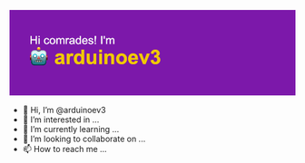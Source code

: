 ![alt-текст](https://github.com/arduinoev3/arduinoev3/blob/main/header.png?raw=true)

- 👋 Hi, I’m @arduinoev3
- 👀 I’m interested in ...
- 🌱 I’m currently learning ...
- 💞️ I’m looking to collaborate on ...
- 📫 How to reach me ...

<!---
arduinoev3/arduinoev3 is a ✨ special ✨ repository because its `README.md` (this file) appears on your GitHub profile.
You can click the Preview link to take a look at your changes.
--->
